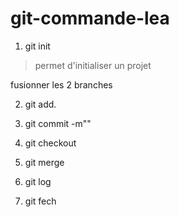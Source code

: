 # git-commande-lea
1. git init 
> permet d'initialiser un projet

fusionner les 2 branches

2. git add.
3. git commit -m""
4. git checkout 
5. git merge  

6. git log


7. git fech
